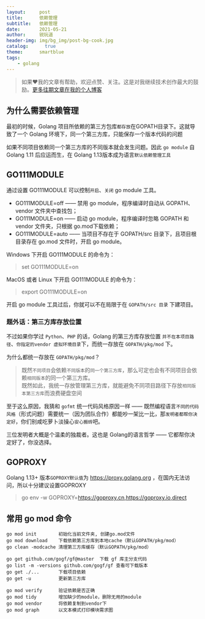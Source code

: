 ```yaml
---
layout:     post
title:      依赖管理
subtitle:   依赖管理
date:       2021-05-21
author:     锐玩道
header-img: img/bg_img/post-bg-cook.jpg
catalog:      true
theme:      smartblue
tags:
    - golang
---
```



> 如果❤️我的文章有帮助，欢迎点赞、关注。这是对我继续技术创作最大的鼓励。[更多往期文章在我的个人博客](https://coderdao.github.io/)

## 为什么需要依赖管理
最初的时候，Golang 项目所依赖的第三方包库`都存放`在GOPATH目录下。这就导致了一个 Golang 环境下，同一个第三方库，只能保存一个版本代码的问题

如果不同项目依赖同一个第三方库的不同版本就会发生问题。因此 `go module` 自 Golang 1.11 后应运而生，在 Golang 1.13版本成为语言`默认依赖管理工具`

## GO111MODULE
通过设置 GO111MODULE 可以控制`开启`、`关闭` go module 工具。

- GO111MODULE=off —— 禁用 go module，程序编译时自动从 GOPATH、vendor 文件夹中查找包；
- GO111MODULE=on —— 启动 go module，程序编译时忽略 GOPATH 和 vendor 文件夹，只根据 go.mod下载依赖；
- GO111MODULE=auto —— 当项目不存在于 GOPATH/src 目录下，且项目根目录存在 go.mod 文件时，开启 go module。

Windows 下开启 GO111MODULE 的命令为：
> set GO111MODULE=on

MacOS 或者 Linux 下开启 GO111MODULE 的命令为：
> export GO111MODULE=on

开启 go module 工具过后，你就可以不在局限于在 `GOPATH/src 目录` 下建项目。

### 题外话：第三方库存放位置
不过如果你学过 `Python`、`PHP` 的话，Golang 的第三方库存放位置 `并不在本项目路径`、`你指定的vendor 虚拟环境目录`下，而统一存放在 `GOPATH/pkg/mod` 下。

为什么都统一存放在 `GOPATH/pkg/mod`？
> 既然`不同项目`会依赖`不同版本`的`同一个第三方库`，那么可定也会有不同项目会依赖`相同版本`的同一个第三方库。<br />
> 既然如此，我统一存放管理第三方库，就能避免不同项目路径下存放`相同版本第三方库`而浪费硬盘空间

至于这么原因，我猜和 `gofmt` 统一代码风格原因一样 —— 既然编程语言`不同的代码风格`（形式问题）需要统一（因为团队合作）都能吵一架比一比，那`发明者都帮你决定好`，你们别咸吃萝卜淡操心`安心搬砖`吧。

三位发明者大概是个温柔的独裁者。这也是 Golang的语言哲学 —— 它都帮你决定好了，你没选择。

## GOPROXY
Golang 1.13+ 版本`GOPROXY默认值`为 https://proxy.golang.org ，在国内无法访问，所以十分建议设置GOPROXY
> go env -w GOPROXY=https://goproxy.cn,https://goproxy.io,direct


## 常用 go mod 命令
```
go mod init        初始化当前文件夹, 创建go.mod文件
go mod download    下载依赖第三方库到本地cache（默认GOPATH/pkg/mod）
go clean -modcache 清理第三方库缓存（默认GOPATH/pkg/mod）

go get github.com/gogf/gf@master  下载 gf 库主分支代码
go list -m -versions github.com/gogf/gf 查看可下载版本
go get ./...       下载项目依赖
go get -u          更新第三方库

go mod verify      验证依赖是否正确
go mod tidy        增加缺少的module，删除无用的module
go mod vendor      将依赖复制到vendor下
go mod graph       以文本模式打印模块需求图
```
